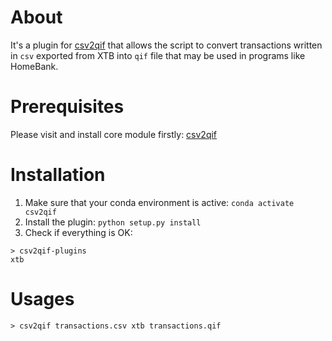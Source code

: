 # About

It's a plugin for [csv2qif](https://github.com/fighterpoul/csv2qif-core) that allows the script to convert transactions written in `csv` exported from XTB into `qif` file that may be used in programs like HomeBank.

# Prerequisites

Please visit and install core module firstly: [csv2qif](https://github.com/fighterpoul/csv2qif-core)

# Installation

1. Make sure that your conda environment is active: `conda activate csv2qif`
1. Install the plugin: `python setup.py install`
1. Check if everything is OK:
```
> csv2qif-plugins 
xtb
```

# Usages

```shell script
> csv2qif transactions.csv xtb transactions.qif
```